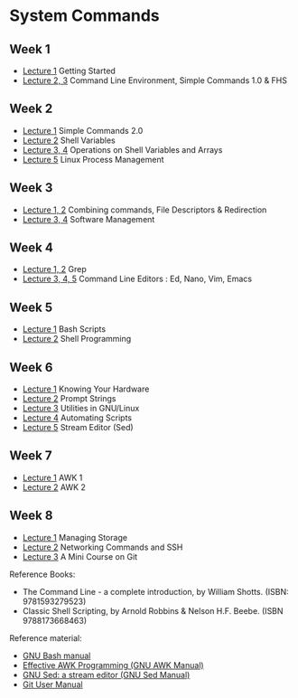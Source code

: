# System Commands

## Week 1

* [Lecture 1](Week-1/Lecture1) Getting Started
* [Lecture 2, 3](Week-1/Lecture2-3) Command Line Environment, Simple Commands 1.0 & FHS

## Week 2

* [Lecture 1](/system-commands-courseWeek-2/Lecture1) Simple Commands 2.0
* [Lecture 2](Week-2/Lecture2) Shell Variables
* [Lecture 3, 4](Week-2/Lecture3-4) Operations on Shell Variables and Arrays
* [Lecture 5](Week-2/Lecture5) Linux Process Management

## Week 3

* [Lecture 1, 2](Week-3/Lecture1-2) Combining commands, File Descriptors & Redirection
* [Lecture 3, 4](Week-3/Lecture3-4) Software Management

## Week 4

* [Lecture 1, 2](Week-4/Lecture1-2) Grep
* [Lecture 3, 4, 5](Week-4/Lecture3-5) Command Line Editors : Ed, Nano, Vim, Emacs

## Week 5

* [Lecture 1](Week-5/Lecture1) Bash Scripts
* [Lecture 2](Week-5/Lecture2) Shell Programming

## Week 6

* [Lecture 1](Week-6/Lecture1) Knowing Your Hardware
* [Lecture 2](Week-6/Lecture2) Prompt Strings
* [Lecture 3](Week-6/Lecture3) Utilities in GNU/Linux
* [Lecture 4](Week-6/Lecture4) Automating Scripts
* [Lecture 5](Week-6/Lecture5) Stream Editor (Sed)

## Week 7

* [Lecture 1](Week-7/Lecture1) AWK 1
* [Lecture 2](Week-7/Lecture2) AWK 2

## Week 8   

* [Lecture 1](Week-8/Lecture1) Managing Storage
* [Lecture 2](Week-8/Lecture2) Networking Commands and SSH
* [Lecture 3](Week-8/Lecture3) A Mini Course on Git


Reference Books:

* The Command Line - a complete introduction, by William Shotts. (ISBN: 9781593279523)
* Classic Shell Scripting, by Arnold Robbins & Nelson H.F. Beebe. (ISBN 9788173668463)

Reference material:

* [GNU Bash manual](https://www.gnu.org/software/bash/manual/)
* [Effective AWK Programming (GNU AWK Manual)](https://www.gnu.org/software/gawk/manual/)
* [GNU Sed: a stream editor (GNU Sed Manual)](https://www.gnu.org/software/sed/manual/)
* [Git User Manual](https://git-scm.com/docs/user-manual)
